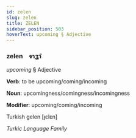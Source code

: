 ```yaml
---
id: zelen
slug: zelen
title: ZELEN
sidebar_position: 503
hoverText: upcoming § Adjective
---
```


### zelen&emsp;<span kind="abugida">ⱴɿʓ̃ɿ</span>

*upcoming* **§** Adjective

**Verb**: to be upcoming/coming/incoming

**Noun**: upcomingness/comingness/incomingness

**Modifier**: upcoming/coming/incoming

Turkish gelen [ɟɛlɛn]

*Turkic Language Family*